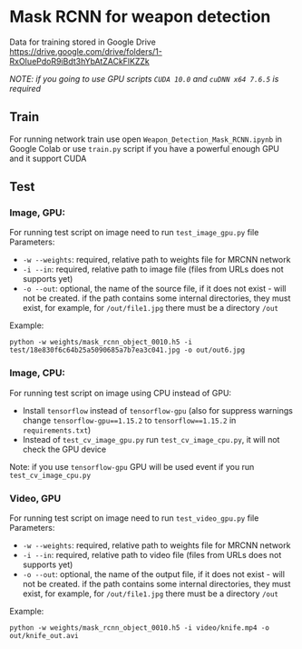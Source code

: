 # Mask RCNN for weapon detection

Data for training stored in Google Drive
https://drive.google.com/drive/folders/1-RxOIuePdoR9iBdt3hYbAtZACkFlKZZk

*NOTE: if you going to use GPU scripts `CUDA 10.0` and `cuDNN x64 7.6.5` is required*

## Train

For running network train use open `Weapon_Detection_Mask_RCNN.ipynb` in Google Colab
or use `train.py` script if you have a powerful enough GPU and it support CUDA 

## Test

### Image, GPU:

For running test script on image need to run `test_image_gpu.py` file
Parameters:
- `-w --weights`: required, relative path to weights file for MRCNN network
- `-i --in`: required, relative path to image file (files from URLs does not supports yet)
- `-o --out`: optional, the name of the source file, if it does not exist - will not be created. 
if the path contains some internal directories, they must exist, for example, for `/out/file1.jpg` there must be a directory `/out`

Example:
```shell script
python -w weights/mask_rcnn_object_0010.h5 -i test/18e830f6c64b25a5090685a7b7ea3c041.jpg -o out/out6.jpg
```

### Image, CPU:

For running test script on image using CPU instead of GPU:

- Install `tensorflow` instead of `tensorflow-gpu` (also for suppress warnings change `tensorflow-gpu==1.15.2` to `tensorflow==1.15.2` in `requirements.txt`)
- Instead of `test_cv_image_gpu.py` run `test_cv_image_cpu.py`, it will not check the GPU device

Note: if you use `tensorflow-gpu` GPU will be used event if you run `test_cv_image_cpu.py` 

### Video, GPU

For running test script on image need to run `test_video_gpu.py` file
Parameters:
- `-w --weights`: required, relative path to weights file for MRCNN network
- `-i --in`: required, relative path to video file (files from URLs does not supports yet)
- `-o --out`: optional, the name of the output file, if it does not exist - will not be created. 
if the path contains some internal directories, they must exist, for example, for `/out/file1.jpg` there must be a directory `/out`

Example:
```shell script
python -w weights/mask_rcnn_object_0010.h5 -i video/knife.mp4 -o out/knife_out.avi
```